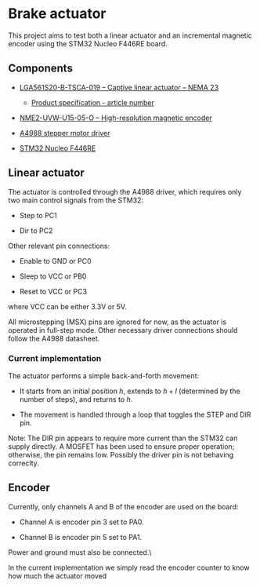 # Brake actuator

This project aims to test both a linear actuator and an incremental magnetic encoder using the STM32 Nucleo F446RE board.

## Components

- [LGA561S20-B-TSCA-019 –  Captive linear actuator – NEMA 23](https://www.nanotec.com/us/en/products/8546-lga561s20-b-tsca-019)

    - [Product specification - article number](https://www.nanotec.com/eu/en/knowledge-base-article/captive-linear-actuators)

- [NME2-UVW-U15-05-O –  High-resolution magnetic encoder](https://www.nanotec.com/us/en/products/8482-nme2-uvw-u15-05-o)

- [A4988 stepper motor driver](https://www.pololu.com/file/0j450/a4988_dmos_microstepping_driver_with_translator.pdf)

- [STM32 Nucleo F446RE](https://www.st.com/en/evaluation-tools/nucleo-f446re.html)

## Linear actuator
The actuator is controlled through the A4988 driver, which requires only two main control signals from the STM32:
- Step to PC1

- Dir to PC2

Other relevant pin connections:
- Enable to GND or PC0

- Sleep to VCC or PB0

- Reset to VCC or PC3

where VCC can be either 3.3V or 5V.

All microstepping (MSX) pins are ignored for now, as the actuator is operated in full-step mode. Other necessary driver connections should follow the A4988 datasheet.

### Current implementation
The actuator performs a simple back-and-forth movement:
- It starts from an initial position $h$, extends to $h + l$ (determined by the number of steps), and returns to $h$.

- The movement is handled through a loop that toggles the STEP and DIR pin.

Note: The DIR pin appears to require more current than the STM32 can supply directly. A MOSFET has been used to ensure proper operation; otherwise, the pin remains low. Possibly the driver pin is not behaving correclty.

## Encoder
Currently, only channels A and B of the encoder are used on the board:

- Channel A is encoder pin 3 set to PA0.

- Channel B is encoder pin 5 set to PA1.

Power and ground must also be connected.\

In the current implementation we simply read the encoder counter to know how much the actuator moved